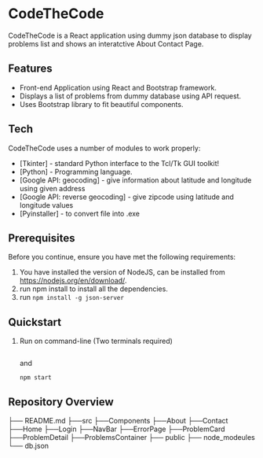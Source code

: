 # CodeTheCode

CodeTheCode is a React application using dummy json database to display problems list and shows an interatctive About Contact Page.

## Features

- Front-end Application using React and Bootstrap framework.
- Displays a list of problems from dummy database using API request.
- Uses Bootstrap library to fit beautiful components.

## Tech

CodeTheCode uses a number of modules to work properly:

- [Tkinter] -  standard Python interface to the Tcl/Tk GUI toolkit!
- [Python] - Programming language.
- [Google API: geocoding] - give information about latitude and longitude using given address
- [Google API: reverse geocoding] - give zipcode using latitude and longitude values
- [Pyinstaller] - to convert file into .exe

## Prerequisites

Before you continue, ensure you have met the following requirements:
1. You have installed the version of NodeJS, can be installed from https://nodejs.org/en/download/.
2. run npm install to install all the dependencies.
3. run ```npm install -g json-server```
## Quickstart
1. Run on command-line (Two terminals required)
    ```npx json-server --watch db.json
    ```
    and 
    ```
    npm start
    ```
## Repository Overview

├── README.md
├──src
    ├──Components
        ├──About
        ├──Contact
        ├──Home
        ├──Login
        ├──NavBar
        ├──ErrorPage
        ├──ProblemCard
        ├──ProblemDetail
        ├──ProblemsContainer
├── public
├── node_modeules
└── db.json
